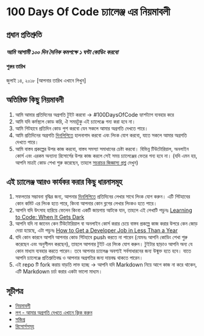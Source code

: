 # 100 Days Of Code চ্যালেঞ্জ এর নিয়মাবলী

## প্রধান প্রতিশ্রুতি
### *আমি আগামী ১০০ দিন দৈনিক কমপক্ষে ১ ঘন্টা কোডিং করবো*

#### শুরুর তারিখ
জুলাই ১৪, ২০১৮ [আপনার তারিখ এখানে লিখুন]

## অতিরিক্ত কিছু নিয়মাবলী
1. আমি আমার প্রতিদিনের অগ্রগতি টুইট করবো ->  #100DaysOfCode হ্যাশট্যাগ ব্যবহার করে
2. আমি যদি কর্মস্থলে কোড করি, ঐ সময়টুকু এই চ্যালেঞ্জে গন্য করা হবে না।
3. আমি গিটহাবে প্রতিদিন কোড পুশ করবো যেন সকলে আমার অগ্রগতি দেখতে পারে।
4. আমি প্রতিদিনের অগ্রগতি [দিনলিপিতে](log.md) হালনাগাদ করবো এবং লিংক যোগ করবো, যাতে সকলে আমার অগ্রগতি দেখতে পারে।
5. আমি বাস্তব প্রকল্পের উপর কাজ করবো, বাস্তব সমস্যা সমাধানের চেষ্টা করবো। বিভিন্ন টিউটোরিয়াল, অনলাইন কোর্স এবং এরকম অন্যান্য রিসোর্সের উপর কাজ করলে সেই সময় চ্যালেঞ্জের ভেতর গন্য হবে না। (যদি এমন হয়, আপনি মাত্রই কোড শেখা শুরু করেছেন, তাহলে [সচরাচর জিজ্ঞাস্য প্রশ্ন](FAQ.md) দেখুন)


## এই চ্যালেঞ্জ আরও কার্যকর করার কিছু ধারনাসমূহ
1. সফলতার সম্ভাবনা বৃদ্ধির জন্য, আপনার [দিনলিপিতে](log.md) প্রতিদিনের লেখার সাথে লিংক যোগ করুন। এটি গিটহাবের কোন কমিট এর লিংক হতে পারে, কিংবা আপনার কোন ব্লগের লেখার লিংকও হতে পারে।
2. আপনি যদি উৎসাহ হারিয়ে ফেলেন কিংবা একটি জায়গায় আটকে যান, তাহলে এই লেখাটি পড়ুনঃ [Learning to Code: When It Gets Dark](https://www.freecodecamp.org/news/learning-to-code-when-it-gets-dark-e485edfb58fd)
3. আপনি যদি না জানেন কেন টিউটোরিয়াল বা অনলাইন কোর্স করার চেয়ে বাস্তব প্রকল্পে কাজ করার উপরে কেন জোড় দেয়া হয়েছে, এটা পড়ুনঃ [How to Get a Developer Job in Less Than a Year](https://www.freecodecamp.org/news/how-to-get-a-developer-job-in-less-than-a-year-c27bbfe71645)
4. যদি কোন কারনে আপনি আপনার কোড গিটহাবে push করতে না পারেন (যেমনঃ আপনি কোডিং শেখা শুরু করেছেন এবং অনুশীলন করছেন), তাহলে আপনার টুইট এর লিংক যোগ করুন। টুইটার ছাড়াও আপনি অন্য যে কোন মাধ্যম ব্যবহার করতে পারেন। তবে আপনার চ্যালেঞ্জ অবশ্যই সর্বসাধারনের জন্য উন্মুক্ত হতে হবে। যাতে আপনি চ্যালেঞ্জে প্রতিশ্রুতিবদ্ধ ও আপনার অগ্রগতির জন্য দায়বদ্ধ থাকতে পারেন।
5. এই repo টি fork করায় বাড়তি লাভ হচ্ছে -> আপনি যদি Markdown নিয়ে আগে কাজ না করে থাকেন, এটি Markdown চর্চা করার একটা ভালো মাধ্যম। 

## সূচীপত্র
* [নিয়মাবলী](rules.md)
* [লগ - আমার অগ্রগতি দেখতে এখানে ক্লিক করুন](log.md)
* [সজিপ্র](FAQ.md)
* [রিসোর্সসমূহ](resources.md)
